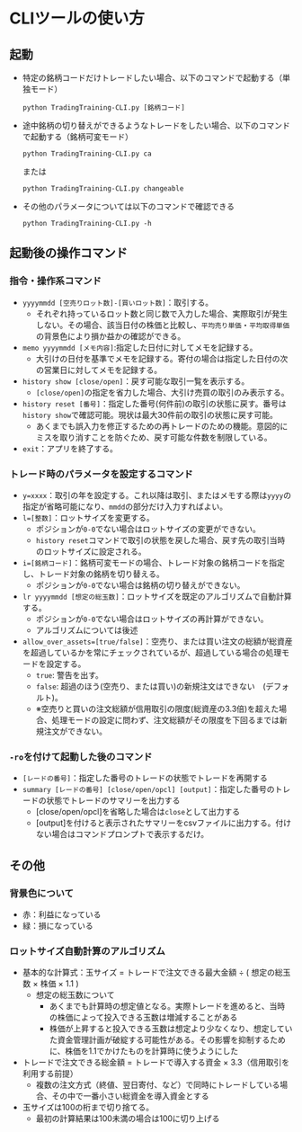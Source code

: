 # CLIツールの使い方

## 起動

- 特定の銘柄コードだけトレードしたい場合、以下のコマンドで起動する（単独モード）
  ```
  python TradingTraining-CLI.py [銘柄コード]
  ```
- 途中銘柄の切り替えができるようなトレードをしたい場合、以下のコマンドで起動する（銘柄可変モード）
  ```
  python TradingTraining-CLI.py ca
  ```
  または
  ```
  python TradingTraining-CLI.py changeable
  ```
- その他のパラメータについては以下のコマンドで確認できる
  ```
  python TradingTraining-CLI.py -h
  ```

## 起動後の操作コマンド

### 指令・操作系コマンド

- `yyyymmdd [空売りロット数]-[買いロット数]`：取引する。
  - それぞれ持っているロット数と同じ数で入力した場合、実際取引が発生しない。その場合、該当日付の株価と比較し、`平均売り単価`・`平均取得単価`の背景色により損か益かの確認ができる。
- `memo yyyymmdd [メモ内容]`:指定した日付に対してメモを記録する。
  - 大引けの日付を基準でメモを記録する。寄付の場合は指定した日付の次の営業日に対してメモを記録する。
- `history show [close/open]`：戻す可能な取引一覧を表示する。
  - `[close/open]`の指定を省力した場合、大引け売買の取引のみ表示する。
- `history reset [番号]`：指定した番号(何件前)の取引の状態に戻す。番号は`history show`で確認可能。現状は最大30件前の取引の状態に戻す可能。
  - あくまでも誤入力を修正するための再トレードのための機能。意図的にミスを取り消すことを防ぐため、戻す可能な件数を制限している。
- `exit`：アプリを終了する。

### トレード時のパラメータを設定するコマンド

- `y=xxxx`：取引の年を設定する。これ以降は取引、またはメモする際は`yyyy`の指定が省略可能になり、`mmdd`の部分だけ入力すればよい。
- `l=[整数]`：ロットサイズを変更する。
  - ポジションが`0-0`でない場合はロットサイズの変更ができない。
  - `history reset`コマンドで取引の状態を戻した場合、戻す先の取引当時のロットサイズに設定される。
- `i=[銘柄コード]`：銘柄可変モードの場合、トレード対象の銘柄コードを指定し、トレード対象の銘柄を切り替える。
  - ポジションが`0-0`でない場合は銘柄の切り替えができない。
- `lr yyyymmdd [想定の総玉数]`：ロットサイズを既定のアルゴリズムで自動計算する。
  - ポジションが`0-0`でない場合はロットサイズの再計算ができない。
  - アルゴリズムについては後述
- `allow_over_assets=[true/false]`：空売り、または買い注文の総額が総資産を超過しているかを常にチェックされているが、超過している場合の処理モードを設定する。
  - `true`: 警告を出す。
  - `false`: 超過のほう(空売り、または買い)の新規注文はできない　(デフォルト)。
  - ※空売りと買いの注文総額が信用取引の限度(総資産の3.3倍)を超えた場合、処理モードの設定に問わず、注文総額がその限度を下回るまでは新規注文ができない。

### `-ro`を付けて起動した後のコマンド

- `[レードの番号]`：指定した番号のトレードの状態でトレードを再開する
- `summary [レードの番号] [close/open/opcl] [output]`：指定した番号のトレードの状態でトレードのサマリーを出力する
  - [close/open/opcl]を省略した場合は`close`として出力する
  - [output]を付けると表示されたサマリーをcsvファイルに出力する。付けない場合はコマンドプロンプトで表示するだけ。

## その他

### 背景色について

- 赤：利益になっている
- 緑：損になっている

### ロットサイズ自動計算のアルゴリズム

- 基本的な計算式：玉サイズ = トレードで注文できる最大金額 ÷ ( 想定の総玉数 × 株価 × 1.1 )
  - 想定の総玉数について
    - あくまでも計算時の想定値となる。実際トレードを進めると、当時の株価によって投入できる玉数は増減することがある
    - 株価が上昇すると投入できる玉数は想定より少なくなり、想定していた資金管理計画が破綻する可能性がある。その影響を抑制するために、株価を1.1でかけたものを計算時に使うようにした
- トレードで注文できる総金額 = トレードで導入する資金 × 3.3（信用取引を利用する前提）
  - 複数の注文方式（終値、翌日寄付、など）で同時にトレードしている場合、その中で一番小さい総資金を導入資金とする
- 玉サイズは100の桁まで切り捨てる。
  - 最初の計算結果は100未満の場合は100に切り上げる
